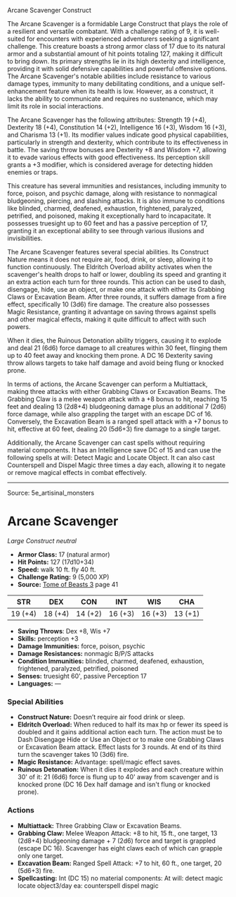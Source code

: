 <MonsterName/>Arcane Scavenger</MonsterName>
<CreatureType/>Construct</CreatureType>

<summary>The Arcane Scavenger is a formidable Large Construct that plays the role of a resilient and versatile combatant. With a challenge rating of 9, it is well-suited for encounters with experienced adventurers seeking a significant challenge. This creature boasts a strong armor class of 17 due to its natural armor and a substantial amount of hit points totaling 127, making it difficult to bring down. Its primary strengths lie in its high dexterity and intelligence, providing it with solid defensive capabilities and powerful offensive options. The Arcane Scavenger's notable abilities include resistance to various damage types, immunity to many debilitating conditions, and a unique self-enhancement feature when its health is low. However, as a construct, it lacks the ability to communicate and requires no sustenance, which may limit its role in social interactions. </summary>

<detail>

The Arcane Scavenger has the following attributes: Strength 19 (+4), Dexterity 18 (+4), Constitution 14 (+2), Intelligence 16 (+3), Wisdom 16 (+3), and Charisma 13 (+1). Its modifier values indicate good physical capabilities, particularly in strength and dexterity, which contribute to its effectiveness in battle. The saving throw bonuses are Dexterity +8 and Wisdom +7, allowing it to evade various effects with good effectiveness. Its perception skill grants a +3 modifier, which is considered average for detecting hidden enemies or traps.

This creature has several immunities and resistances, including immunity to force, poison, and psychic damage, along with resistance to nonmagical bludgeoning, piercing, and slashing attacks. It is also immune to conditions like blinded, charmed, deafened, exhaustion, frightened, paralyzed, petrified, and poisoned, making it exceptionally hard to incapacitate. It possesses truesight up to 60 feet and has a passive perception of 17, granting it an exceptional ability to see through various illusions and invisibilities.

The Arcane Scavenger features several special abilities. Its Construct Nature means it does not require air, food, drink, or sleep, allowing it to function continuously. The Eldritch Overload ability activates when the scavenger's health drops to half or lower, doubling its speed and granting it an extra action each turn for three rounds. This action can be used to dash, disengage, hide, use an object, or make one attack with either its Grabbing Claws or Excavation Beam. After three rounds, it suffers damage from a fire effect, specifically 10 (3d6) fire damage. The creature also possesses Magic Resistance, granting it advantage on saving throws against spells and other magical effects, making it quite difficult to affect with such powers.

When it dies, the Ruinous Detonation ability triggers, causing it to explode and deal 21 (6d6) force damage to all creatures within 30 feet, flinging them up to 40 feet away and knocking them prone. A DC 16 Dexterity saving throw allows targets to take half damage and avoid being flung or knocked prone.

In terms of actions, the Arcane Scavenger can perform a Multiattack, making three attacks with either Grabbing Claws or Excavation Beams. The Grabbing Claw is a melee weapon attack with a +8 bonus to hit, reaching 15 feet and dealing 13 (2d8+4) bludgeoning damage plus an additional 7 (2d6) force damage, while also grappling the target with an escape DC of 16. Conversely, the Excavation Beam is a ranged spell attack with a +7 bonus to hit, effective at 60 feet, dealing 20 (5d6+3) fire damage to a single target.

Additionally, the Arcane Scavenger can cast spells without requiring material components. It has an Intelligence save DC of 15 and can use the following spells at will: Detect Magic and Locate Object. It can also cast Counterspell and Dispel Magic three times a day each, allowing it to negate or remove magical effects in combat effectively.</detail>



---

Source: 5e_artisinal_monsters

# Arcane Scavenger

*Large* *Construct* *neutral*

- **Armor Class:** 17 (natural armor)
- **Hit Points:** 127 (17d10+34)
- **Speed:** walk 10 ft. fly 40 ft.
- **Challenge Rating:** 9 (5,000 XP)
- **Source:** [Tome of Beasts 3](https://koboldpress.com/kpstore/product/tome-of-beasts-3-for-5th-edition/) page 41

| STR | DEX | CON | INT | WIS | CHA |
| --- | --- | --- | --- | --- | --- |
| 19 (+4) | 18 (+4) | 14 (+2) | 16 (+3) | 16 (+3) | 13 (+1) |

- **Saving Throws**: Dex +8, Wis +7
- **Skills:** perception +3
- **Damage Immunities:** force, poison, psychic
- **Damage Resistances:** nonmagic B/P/S attacks
- **Condition Immunities:** blinded, charmed, deafened, exhaustion, frightened, paralyzed, petrified, poisoned
- **Senses:** truesight 60', passive Perception 17
- **Languages:** —

### Special Abilities

- **Construct Nature:** Doesn’t require air food drink or sleep.
- **Eldritch Overload:** When reduced to half its max hp or fewer its speed is doubled and it gains additional action each turn. The action must be to Dash Disengage Hide or Use an Object or to make one Grabbing Claws or Excavation Beam attack. Effect lasts for 3 rounds. At end of its third turn the scavenger takes 10 (3d6) fire.
- **Magic Resistance:** Advantage: spell/magic effect saves.
- **Ruinous Detonation:** When it dies it explodes and each creature within 30' of it: 21 (6d6) force is flung up to 40' away from scavenger and is knocked prone (DC 16 Dex half damage and isn't flung or knocked prone).

### Actions

- **Multiattack:** Three Grabbing Claw or Excavation Beams.
- **Grabbing Claw:** Melee Weapon Attack: +8 to hit, 15 ft., one target, 13 (2d8+4) bludgeoning damage + 7 (2d6) force and target is grappled (escape DC 16). Scavenger has eight claws each of which can grapple only one target.
- **Excavation Beam:** Ranged Spell Attack: +7 to hit, 60 ft., one target, 20 (5d6+3) fire.
- **Spellcasting:** Int (DC 15) no material components: At will: detect magic locate object3/day ea: counterspell dispel magic




